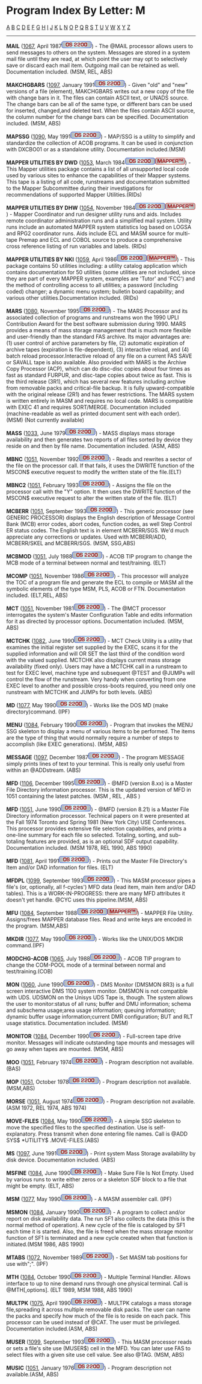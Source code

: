 # Program Index By Letter: M

[A](A-INDEX.md) [B](B-INDEX.md)
[C](C-INDEX.md) [D](D-INDEX.md)
[E](E-INDEX.md) [F](F-INDEX.md)
[G](G-INDEX.md) [H](H-INDEX.md)
[I](I-INDEX.md) [J](J-INDEX.md)
[K](K-INDEX.md) [L](L-INDEX.md)
[N](N-INDEX.md) [O](O-INDEX.md)
[P](P-INDEX.md) [Q](Q-INDEX.md)
[R](R-INDEX.md) [S](S-INDEX.md)
[T](T-INDEX.md) [U](U-INDEX.md)
[V](V-INDEX.md) [W](W-INDEX.md)
[X](X-INDEX.md) [Y](Y-INDEX.md)
[Z](Z-INDEX.md)


- - -
**MAIL** ([1067](1067/1067.md), April 1987![](IMAGES/OS2200.JPG)) - The @MAIL processor allows users to send
messages to others on the system. Messages are stored in a system
mail file until they are read, at which point the user may opt to
selectively save or discard each mail item. Outgoing mail can be
retained as well. Documentation included. (MSM, REL, ABS)

**MAKCHGBARS** ([1097](1097/1097.md),
January 1991![](IMAGES/OS2200.JPG)) - Given "old" and "new" versions
of a file (element), MAKCHGBARS writes out a new copy of the file
with change bars in it. The files can contain ASCII text, or UNADS
source. The change bars can be all of the same type, or different
bars can be used for inserted, changed,and deleted text. When the
files contain ASCII source, the column number for the change bars can
be specified. Documentation included. (MSM, ABS)

**MAPSSG** ([1090](1090/1090.md), May
1991![](IMAGES/OS2200.JPG)) - MAP/SSG is a utility to simplify and
standardize the collection of ACOB programs. It can be used in
conjunction with DXCBO01 or as a standalone utility. Documentation
included.(MSM)

**MAPPER UTILITIES BY DWD**
([1053](1053/1053.md), March 1984![](IMAGES/OS2200.JPG)![[MAPPER]](IMAGES/MAPPER.JPG)) - This Mapper
utilities package contains a list of all unsupported local code used
by various sites to enhance the capabilities of their Mapper systems.
This tape is a listing of all code, runstreams and documentation
submitted to the Mapper Subcommittee during their investigations for
recommendations of supported Mapper Utilities.(RIDs)


**MAPPER UTILITIES BY DHW**
([1054](1054/1054.md), November 1984![](IMAGES/OS2200.JPG)![[MAPPER]](IMAGES/MAPPER.JPG)) - Mapper
Coordinator and run designer utility runs and aids. Includes remote
coordinator administration runs and a simplified mail system. Utility
runs include an automated MAPPER system statistics log based on LOGSA
and RPG2 coordinator runs. Aids include ECL and MASM source for
multi-tape Premap and ECL and COBOL source to produce a comprehensive
cross reference listing of run variables and labels. (RIDs)


**MAPPER UTILITIES BY NKI**
([1059](1059/1059.md), April 1986![](IMAGES/OS2200.JPG)![[MAPPER]](IMAGES/MAPPER.JPG)) - This package
contains 50 utilities including: a utility catalog application which
contains documentation for 50 utilities (some utilities are not
included, since they are part of every MAPPER system, examples are
'Tutor' and 'FCC') and the method of controlling access to all
utilities; a password (including coded) changer; a dynamic menu
system; bulletin board capability; and various other
utilities.Documentation included. (RIDs)


**MARS** ([1080](1080/1080.md), November
1995![](IMAGES/OS2200.JPG)) - The MARS Processor and its associated
collection of programs and runstreams won the 1990 UPLI Contribution
Award for the best software submission during 1990. MARS provides a
means of mass storage management that is much more flexible and
user-friendly than the standard FAS archive. Its major advantages
are: (1) user control of archive parameters by file, (2) automatic
expiration of archive tapes (expiration is file-dependent), (3)
interactive reload, and (4) batch reload processor.Interactive reload
of any file on a current FAS SAVE or SAVALL tape is also available.
Also provided with MARS is the Archive Copy Processor (ACP), which
can do disc-disc copies about four times as fast as standard FURPUR,
and disc-tape copies about twice as fast. This is the third release
(3R1), which has several new features including archive from
removable packs and critical-file backup. It is fully
upward-compatible with the original release (2R1) and has fewer
restrictions. The MARS system is written entirely in MASM and
requires no local code. MARS is compatible with EXEC 41 and requires
SORT/MERGE. Documentation included (machine-readable as well as
printed document sent with each order). (MSM) (Not currently
available)


**MASS** ([1033](1033/1033.md), June
1979![](IMAGES/OS2200.JPG)) - MASS displays mass storage availability and
then generates two reports of all files sorted by device they reside
on and then by file name. Documentation included. (ASM, ABS)


**MBNC** ([1051](1081/1081.md), November
1992![](IMAGES/OS2200.JPG)) - Reads and rewrites a sector of the file on
the processor call. If that fails, it uses the DWRITE function of the
MSCON$ executive request to modify the written state of the
file.(ELT)


**MBNC2** ([1051](1081/1081.md), February
1993![](IMAGES/OS2200.JPG)) - Assigns the file on the processor call with
the "Y" option. It then uses the DWRITE function of the MSCON$
executive request to alter the written state of the file. (ELT)


**MCBERR** ([1051](1099/1099.md), September
1993![](IMAGES/OS2200.JPG)) - This generic processor (see GENERIC
PROCESSOR) displays the English description of Message Control Bank
(MCB) error codes, abort codes, function codes, as well Step Control
ER status codes. The English text is in element MCBERR/SGS. We'd much
appreciate any corrections or updates. Used with MCBERR/ADD,
MCBERR/SKEL and MCBERR/SGS. (MSM, SSG,ABS)

**MCBMOD** ([1051](1065/1065.md), July
1988![](IMAGES/OS2200.JPG)) - ACOB TIP program to change the MCB mode of a
terminal between normal and test/training. (ELT)

**MCOMP** ([1051](1065/1065.md), November
1986![](IMAGES/OS2200.JPG)) - This processor will analyze the TOC of a
program file and generate the ECL to compile or MASM all the symbolic
elements of the type MSM, PLS, ACOB or FTN. Documentation included.
(ELT,REL, ABS)

**MCT** ([1051](1051/1051.md), November
1981![](IMAGES/OS2200.JPG)) - The @MCT processor interrogates the system's
Master Configuration Table and edits information for it as directed
by processor options. Documentation included. (MSM, ABS)

**MCTCHK** ([1082](1082/1082.md), June
1990![](IMAGES/OS2200.JPG)) - MCT Check Utility is a utility that examines
the initial register set supplied by the EXEC, scans it for the
supplied information and will OR SET the last third of the condition
word with the valued supplied. MCTCHK also displays current mass
storage availability (fixed only). Users may have a MCTCHK call in a
runstream to test for EXEC level, machine type and subsequent @TEST
and @JUMPs will control the flow of the runstream. Very handy when
converting from one EXEC level to another and possible cross-boots
required, you need only one runstream with MCTCHK and JUMPs for both
levels. (ABS)


**MD** ([1077](1077/1077.md), May 1990![](IMAGES/OS2200.JPG)) - Works like the DOS MD (make
directory)command. (IPF)

**MENU** ([1084](1084/1084.md), February
1990![](IMAGES/OS2200.JPG)) - Program that invokes the MENU SSG skeleton to
display a menu of various items to be performed. The items are the
type of thing that would normally require a number of steps to
accomplish (like EXEC generations). (MSM, ABS)

**MESSAGE** ([1097](1097/1097.md), December
1987![](IMAGES/OS2200.JPG)) - The program MESSAGE simply prints lines of
text to your terminal. This is really only useful from within an
@ADDstream. (ABS)

**MFD** ([1106](1106/1106.md), December
1995![](IMAGES/OS2200.JPG)) - @MFD (version 8.xx) is a Master File
Directory information processor. This is the updated version of MFD
in 1051 containing the latest patches. (MSM , REL , ABS )

**MFD** ([1051](1051/1051.md), June 1990![](IMAGES/OS2200.JPG)) - @MFD (version 8.21) is a Master File
Directory information processor. Technical papers on it were
presented at the Fall 1974 Toronto and Spring 1981 (New York City)
USE Conferences. This processor provides extensive file selection
capabilities, and prints a one-line summary for each file so
selected. Totaling, sorting, and sub-totaling features are provided,
as is an optional SDF output capability. Documentation included. (MSM 1978, REL 1990, ABS 1990)

**MFD** ([1081](1081/1081.md), April
1991![](IMAGES/OS2200.JPG)) - Prints out the Master File Directory's Item
and/or DAD information for files. (ELT)

**MFDPL** ([1099](1099/1099.md), September
1993![](IMAGES/OS2200.JPG)) - This MASM processor pipes a file's (or,
optionally, all f-cycles') MFD data (lead item, main item and/or DAD
tables). This is a WORK-IN-PROGRESS: there are many MFD attributes it
doesn't yet handle. @CYC uses this pipeline.(MSM, ABS)


**MFU** ([1084](1084/1084.md), September
1988![](IMAGES/OS2200.JPG)![[MAPPER]](IMAGES/MAPPER.JPG)) - MAPPER File
Utility. Assigns/frees MAPPER database files. Read and write keys are
encoded in the program. (MSM,ABS)


**MKDIR** ([1077](1077/1077.md), May
1990![](IMAGES/OS2200.JPG)) - Works like the UNIX/DOS MKDIR command.(IPF)


**MODCHG-ACOB** ([1065](1065/1065.md), July
1988![](IMAGES/OS2200.JPG)) - ACOB TIP program to change the COM-POOL mode
of a terminal between normal and test/training.(COB)


**MON** ([1060](1060/1060.md), June 1990![](IMAGES/OS2200.JPG)) - DMS Monitor (DMSMON 8R3) is a full screen
interactive DMS 1100 system monitor. DMSMON is not compatible with
UDS. UDSMON on the Unisys UDS Tape is, though. The system allows the
user to monitor:status of all runs; buffer and DMU information;
schema and subschema usage;area usage information; queuing
information; dynamic buffer usage information;current DMR
configuration; BUT and RLT usage statistics. Documentation included.
(MSM)


**MONITOR** ([1084](1084/1084.md), December
1990![](IMAGES/OS2200.JPG)) - Full-screen tape drive monitor. Messages will
indicate outstanding tape mounts and messages will go away when tapes
are mounted. (MSM, ABS)


**MOO** ([1051](1051/1051.md), February
1974![](IMAGES/OS2200.JPG)) - Program description not available.(BAS)


**MOP** ([1051](1051/1051.md), October
1978![](IMAGES/OS2200.JPG)) - Program description not available. (MSM,ABS)

**MORSE** ([1051](1051/1051.md), August
1974![](IMAGES/OS2200.JPG)) - Program description not available. (ASM 1972, REL 1974, ABS 1974)


**MOVE-FILES** ([1084](1084/1084.md), May
1990![](IMAGES/OS2200.JPG)) - A simple SSG skeleton to move the specified
files to the specified destination. Use is self-explanatory. Press
transmit when done entering file names. Call is @ADD
SYS$ *UTILITY$ .MOVE-FILES.(ABS)


**MS** ([1097](1097/1097.md), June 1991![](IMAGES/OS2200.JPG)) - Print system Mass Storage availability by
disk device. Documentation included. (ABS)


**MSFINE** ([1084](1084/1084.md), June
1990![](IMAGES/OS2200.JPG)) - Make Sure File Is Not Empty. Used by various
runs to write either zeros or a skeleton SDF block to a file that
might be empty. (ELT, ABS)


**MSM** ([1077](1077/1077.md), May 1990![](IMAGES/OS2200.JPG)) - A MASM assembler call. (IPF)


**MSMON** ([1084](1084/1084.md), January
1990![](IMAGES/OS2200.JPG)) - A program to collect and/or report on disk
availability data. The run SF1 also collects the data (this is the
normal method of operation). A new cycle of the file is cataloged by
SF1 each time it is started. Also, the file is freed when the mass
storage monitor function of SF1 is terminated and a new cycle created
when that function is initiated.(MSM 1986, ABS 1990)

**MTABS** ([1072](1072/1072.md), November
1989![](IMAGES/OS2200.JPG)) - Set MASM tab positions for use with";". (IPF)

**MTH** ([1084](1084/1084.md), October
1990![](IMAGES/OS2200.JPG)) - Multiple Terminal Handler. Allows interface
to up to nine demand runs through one physical terminal. Call is
@MTH[,options]. (ELT 1989, MSM 1988, ABS 1990)

**MULTPK** ([1075](1075/1075.md), April
1990![](IMAGES/OS2200.JPG)) - MULTPK catalogs a mass storage file,spreading
it across multiple removable disk packs. The user can name the packs
and specify how much of the file is to reside on each pack. This
processor can be used instead of @CAT. The user must be privileged.
Documentation included.(ASM, ABS)

**MUSER** ([1099](1099/1099.md), September
1993![](IMAGES/OS2200.JPG)) - This MASM processor reads or sets a file's
site use (MUSER$) cell in the MFD. You can later use FAS to select
files with a given site use cell value. See also @TAG. (MSM, ABS)

**MUSIC** ([1051](1051/1051.md), January
1976![](IMAGES/OS2200.JPG)) - Program description not available.(ASM, ABS)

